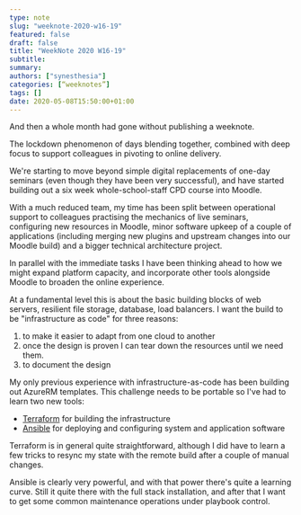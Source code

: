 ```yaml
---
type: note
slug: "weeknote-2020-w16-19"
featured: false
draft: false
title: "WeekNote 2020 W16-19"
subtitle: 
summary: 
authors: ["synesthesia"]
categories: [“weeknotes”]
tags: []
date: 2020-05-08T15:50:00+01:00
---
```


And then a whole month had gone without publishing a weeknote.

The lockdown phenomenon of days blending together, combined with deep focus to support colleagues in pivoting to online delivery.

We're starting to move beyond simple digital replacements of one-day seminars (even though they have been very successful), and have started building out a six week whole-school-staff CPD course into Moodle.

With a much reduced team, my time has been split between operational support to colleagues practising the mechanics of live seminars, configuring new resources in Moodle, minor software upkeep of a couple of applications (including merging new plugins and upstream changes into our Moodle build) and a bigger technical architecture project.

In parallel with the immediate tasks I have been thinking ahead to how we might expand platform capacity, and incorporate other tools alongside Moodle to broaden the online experience.

At a fundamental level this is about the basic building blocks of web servers, resilient file storage, database, load balancers. I want the build to be "infrastructure as code" for three reasons: 

1. to make it easier to adapt from one cloud to another 
2. once the design is proven I can tear down the resources until we need them.
3. to document the design

My only previous experience with infrastructure-as-code has been building out AzureRM templates. This challenge needs to be portable so I've had to learn two new tools:

- [Terraform](https://www.terraform.io) for building the infrastructure 
- [Ansible](https://www.ansible.com/resources/get-started) for deploying and configuring system and application software

Terraform is in general quite straightforward, although I did have to learn a few tricks to resync my state with the remote build after a couple of manual changes.

Ansible is clearly very powerful, and with that power there's quite a learning curve. Still it quite there with the full stack installation, and after that I want to get some common maintenance operations under playbook control.